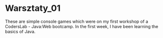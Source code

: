 # Warsztaty_01

These are simple console games which were on my first workshop of a CodersLab - Java:Web bootcamp. In the first week, I have been learning the basics of Java.
